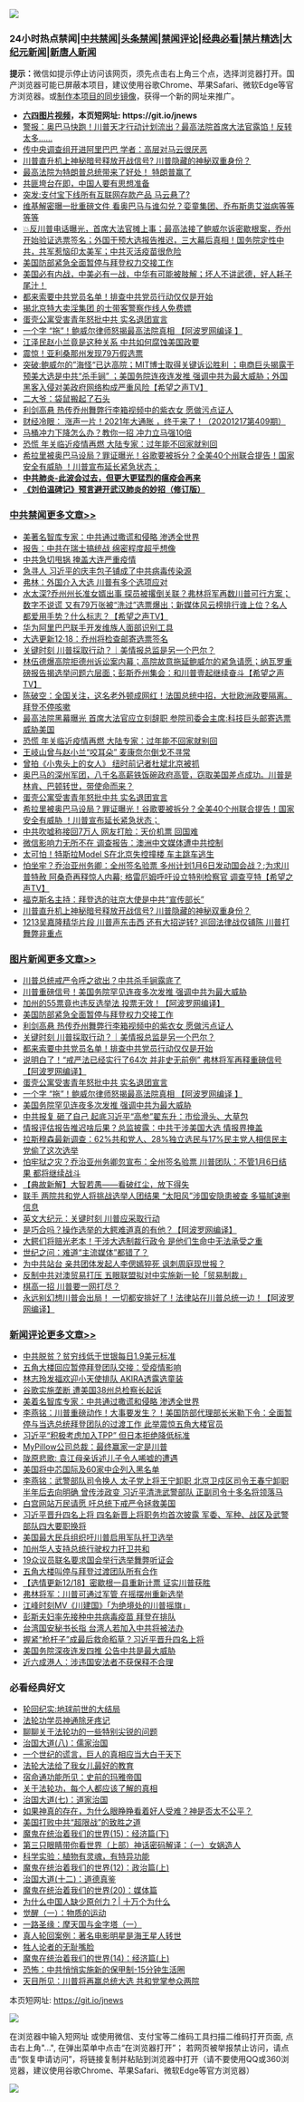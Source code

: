 ![](https://raw.githubusercontent.com/fqnews/bnews/master/64photo/fqnews-qr.jpg)

<div id="tt">
<h3>24小时热点禁闻|<a href="#%E4%B8%AD%E5%85%B1%E7%A6%81%E9%97%BB%E6%9B%B4%E5%A4%9A%E6%96%87%E7%AB%A0">中共禁闻</a>|<a href="#%E5%9B%BE%E7%89%87%E6%96%B0%E9%97%BB%E6%9B%B4%E5%A4%9A%E6%96%87%E7%AB%A0">头条禁闻</a>|<a href="#%E6%96%B0%E9%97%BB%E8%AF%84%E8%AE%BA%E6%9B%B4%E5%A4%9A%E6%96%87%E7%AB%A0">禁闻评论|<a href="#%E5%BF%85%E7%9C%8B%E7%BB%8F%E5%85%B8%E5%A5%BD%E6%96%87">经典必看|<a href="/video.md#%E7%A6%81%E7%89%87%E7%B2%BE%E9%80%89">禁片精选</a>|<a href="https://github.com/fqnews/djy/blob/master/gb/nf1351518.md#1">大纪元新闻</a>|<a href="https://github.com/fqnews/ntdtv/blob/master/gb/prog204.md#1">新唐人新闻</a></h3>
<div><b>提示：</b>微信如提示停止访问该网页，须先点击右上角三个点，选择浏览器打开。国产浏览器可能已屏蔽本项目，建议使用谷歌Chrome、苹果Safari、微软Edge等官方浏览器。或<a href="https://github.com/fqnews/bnews/blob/master/%E5%88%B6%E4%BD%9Cgit%E7%A6%81%E9%97%BB%E9%95%9C%E5%83%8F.md">制作本项目的同步镜像</a>，获得一个新的网址来推广。</div>
<ul>
<li><b><a href="http://d1.bdrive.tk/64.mp4" target="_blank">六四图片视频</a>，本页短网址: https://git.io/jnews</b></li>
<li><a href="/bannedvideo/20201218/1450077.md">警报：奥巴马快跑！川普天才行动计划流出？最高法院首席大法官露馅！反转太多……</a></li>
<li><a href="/comments/20201218/1450241.md">传中央调查组开进阿里巴巴 学者：高层对马云很厌恶</a></li>
<li><a href="/cbnews/20201218/1450134.md">川普直升机上神秘暗号释放开战信号? 川普隐藏的神秘双重身份？</a></li>
<li><a href="/taiwannews/20201218/1450410.md">最高法院为特朗普总统带来了好处！ 特朗普赢了</a></li>
<li><a href="/baitai/20201218/1450155.md">共匪垮台在即，中国人要有思想准备</a></li>
<li><a href="/finance/20201218/1450365.md">突发:支付宝下线所有互联网存款产品 马云悬了?</a></li>
<li><a href="/cnnews/20201218/1450118.md">维基解密曝一批重磅文件 看奥巴马与谁勾兑？娈童集团、乔布斯患艾滋病等等等等</a></li>
<li><a href="/bannedvideo/20201218/1450246.md">💥反川普电话曝光，首席大法官摊上事；最高法接了鲍威尔诉密歇根案，乔州开始验证选票签名；外国干预大选报告推迟，三大幕后真相！国务院定性中共，共军惹恼印太美军；中共灭活疫苗很危险</a></li>
<li><a href="/topimagenews/20201219/1450570.md">美国防部紧急全面暂停与拜登权力交接工作</a></li>
<li><a href="/bannedvideo/20201218/1450439.md">美国必有内战，中美必有一战，中华有可能被肢解；坏人不讲武德，好人耗子尾汁！</a></li>
<li><a href="/topimagenews/20201218/1450323.md">都来索要中共党员名单！排查中共党员行动仅仅是开始</a></li>
<li><a href="/lifebaike/20201218/1450117.md">揭北京特大卖淫集团 的士带客警察作线人免费嫖</a></li>
<li><a href="/comments/20201218/1450254.md">蛋壳公寓受害青年怒批中共 实名退团宣言</a></li>
<li><a href="/topimagenews/20201218/1450139.md">一个字 “拖”！鲍威尔律师怒揭最高法院真相 【阿波罗网编译 】</a></li>
<li><a href="/cnnews/20201218/1450090.md">江泽民赵小兰竟是这种关系 中共如何腐蚀美国政要</a></li>
<li><a href="/cnnews/20201218/1450265.md">震惊！亚利桑那州发现79万假选票</a></li>
<li><a href="/cbnews/20201218/1450092.md">突破:鲍威尔的”海怪“已达高院；MIT博士取得关键诉讼胜利 ；电商巨头揭露干预美大选是中共“杀手锏” ；美国务院连夜连发推 强调中共为最大威胁；外国黑客入侵对美政府网络构成严重风险【希望之声TV】</a></li>
<li><a href="/baitai/20201218/1450352.md">二大爷：袋鼠搬起了石头</a></li>
<li><a href="/topimagenews/20201218/1450464.md">利剑高悬 热传乔州舞弊行李箱视频中的紫衣女 愿做污点证人</a></li>
<li><a href="/bannedvideo/20201218/1450057.md">财经冷眼：  涨声一片！2021年大通胀 ，终于来了！（20201217第409期）</a></li>
<li><a href="/lifebaike/20201218/1450331.md">马桶冲力下降怎么办？教你一招 冲力立马强10倍</a></li>
<li><a href="/cbnews/20201218/1450347.md">恐慌 年关临近疫情再燃 大陆专家：过年能不回家就别回</a></li>
<li><a href="/cbnews/20201218/1450252.md">希拉里被奥巴马设局？罪证曝光！谷歌要被拆分？全美40个州联合提告！国家安全有威胁 ！川普宣布延长紧急状态；</a></li>
<li><b><a href="/comments/20200211/1275071.md" target="_blank">中共肺炎-此波会过去，但更大更猛烈的瘟疫会再来</a></b></li>
<li><b><a href="/comments/20200207/1272816.md" target="_blank">《刘伯温碑记》预言避开武汉肺炎的妙招（修订版）</a></b></li>
</ul>
</div>

<div class="catlist">
<h3><a href="/cbnews/" target="_blank">中共禁闻</a><span><a href="/cbnews/" target="_blank" rel="nofollow">更多文章>></a></span></h3>
<ul>
<li><a href="/cbnews/20201219/1450686.md" target="_blank">美著名智库专家：中共通过撒谎和侵略 渗透全世界</a></li>
<li><a href="/cbnews/20201219/1450675.md" target="_blank">报告：中共在瑞士搞统战 绵密程度超乎想像</a></li>
<li><a href="/cbnews/20201219/1450662.md" target="_blank">中共急切甩锅 掩盖大连严重疫情</a></li>
<li><a href="/cbnews/20201219/1450661.md" target="_blank">急寻人 习近平的庆丰包子铺成了中共病毒传染源</a></li>
<li><a href="/cbnews/20201219/1450652.md" target="_blank">弗林：外国介入大选 川普有多个选项应对</a></li>
<li><a href="/cbnews/20201219/1450607.md" target="_blank">水太深?乔州州长准女婿出事  探员被撂倒关联？弗林将军再数川普可行方案；数字不说谎 又有79万张被“洗过”选票爆出；新媒体风云榜排行谁上位？名人都爱用手势？什么标志？【希望之声TV】</a></li>
<li><a href="/cbnews/20201218/1450545.md" target="_blank">华为阿里巴巴联手开发维族人面部识别工具</a></li>
<li><a href="/cbnews/20201218/1450469.md" target="_blank">大选更新12·18：乔州将检查邮寄选票签名</a></li>
<li><a href="/comments/20201218/1450454.md" target="_blank">关键时刻 川普採取行动？｜美情报总监是另一个巴尔？</a></li>
<li><a href="/cbnews/20201218/1450450.md" target="_blank">林伍德爆高院拒德州诉讼案内幕；高院故意拖延鲍威尔的紧急请愿；纳瓦罗重磅报告揭选举问题六层面；彭斯乔州集会：和川普壹起继续奋斗【希望之声TV】</a></li>
<li><a href="/cbnews/20201218/1450433.md" target="_blank">陈破空：全国关注，这名老外顿成网红！法国总统中招，大批欧洲政要隔离。拜登不停咳嗽</a></li>
<li><a href="/cbnews/20201218/1450413.md" target="_blank">最高法院黑幕曝光 首席大法官应立刻辞职 参院司委会主席:科技巨头邮寄选票威胁美国</a></li>
<li><a href="/cbnews/20201218/1450347.md" target="_blank">恐慌 年关临近疫情再燃 大陆专家：过年能不回家就别回</a></li>
<li><a href="/cbnews/20201218/1450340.md" target="_blank">王岐山曾与赵小兰“咬耳朵” 麦康奈尔倒戈不寻常</a></li>
<li><a href="/cbnews/20201218/1450284.md" target="_blank">曾拍《小鬼头上的女人》 纽时前记者杜斌北京被抓</a></li>
<li><a href="/cbnews/20201218/1450276.md" target="_blank">奥巴马的深州军团，八千名高薪铁饭碗政府高管，窃取美国差点成功。川普是林肯、巴顿转世，带使命而来？</a></li>
<li><a href="/comments/20201218/1450254.md" target="_blank">蛋壳公寓受害青年怒批中共 实名退团宣言</a></li>
<li><a href="/cbnews/20201218/1450252.md" target="_blank">希拉里被奥巴马设局？罪证曝光！谷歌要被拆分？全美40个州联合提告！国家安全有威胁 ！川普宣布延长紧急状态；</a></li>
<li><a href="/cbnews/20201218/1450248.md" target="_blank">中共吹嘘称接回7万人 网友打脸：天价机票 回国难</a></li>
<li><a href="/comments/20201218/1450240.md" target="_blank">微信影响力无所不在 调查报告：澳洲中文媒体遭中共控制</a></li>
<li><a href="/cbnews/20201218/1450234.md" target="_blank">太可怕！特斯拉Model S在北京失控撞楼 车主跳车逃生</a></li>
<li><a href="/cbnews/20201218/1450214.md" target="_blank">怕坐牢？乔治亚州务卿：全州签名验票 多州计划1月6日发动国会战？;为求川普特赦 阿桑奇再释惊人内幕; 格雷厄姆呼吁设立特别检察官 调查亨特【希望之声TV】</a></li>
<li><a href="/cbnews/20201218/1450196.md" target="_blank">福克斯名主持：拜登选的驻京大使是中共“宣传部长”</a></li>
<li><a href="/cbnews/20201218/1450134.md" target="_blank">川普直升机上神秘暗号释放开战信号? 川普隐藏的神秘双重身份？</a></li>
<li><a href="/cbnews/20201218/1450189.md" target="_blank">1213吴嘉隆精华片段  川普声东击西 还有大招逆转?  巡回法律战仅铺陈 川普打舞弊非重点</a></li>

</ul>
</div>
<div class="catlist">
<h3><a href="/topimagenews/" target="_blank">图片新闻</a><span><a href="/topimagenews/" target="_blank" rel="nofollow">更多文章>></a></span></h3>
<ul>
<li><a href="/topimagenews/20201219/1450654.md" target="_blank">川普总统戒严令呼之欲出？中共杀手锏露底了</a></li>
<li><a href="/topimagenews/20201219/1450602.md" target="_blank">川普重磅信号！美国务院罕见连夜多次发推 强调中共为最大威胁</a></li>
<li><a href="/topimagenews/20201219/1450601.md" target="_blank">加州的55票竟也违反选举法 投票无效！【阿波罗网编译】</a></li>
<li><a href="/topimagenews/20201219/1450570.md" target="_blank">美国防部紧急全面暂停与拜登权力交接工作</a></li>
<li><a href="/topimagenews/20201218/1450464.md" target="_blank">利剑高悬 热传乔州舞弊行李箱视频中的紫衣女 愿做污点证人</a></li>
<li><a href="/comments/20201218/1450454.md" target="_blank">关键时刻 川普採取行动？｜美情报总监是另一个巴尔？</a></li>
<li><a href="/topimagenews/20201218/1450323.md" target="_blank">都来索要中共党员名单！排查中共党员行动仅仅是开始</a></li>
<li><a href="/topimagenews/20201218/1450305.md" target="_blank">说明白了！“戒严法已经实行了64次 并非史无前例” 弗林将军再释重磅信号 【阿波罗网编译】</a></li>
<li><a href="/comments/20201218/1450254.md" target="_blank">蛋壳公寓受害青年怒批中共 实名退团宣言</a></li>
<li><a href="/topimagenews/20201218/1450139.md" target="_blank">一个字 “拖”！鲍威尔律师怒揭最高法院真相 【阿波罗网编译 】</a></li>
<li><a href="/topimagenews/20201218/1450018.md" target="_blank">美国务院罕见连夜多次发推 强调中共为最大威胁</a></li>
<li><a href="/topimagenews/20201218/1449998.md" target="_blank">中共报复 砸了自己 起底习近平“高参”翟东升：市侩滑头、大草包</a></li>
<li><a href="/topimagenews/20201218/1449985.md" target="_blank">情报评估报告推迟啥后果？总监披露：中共干涉美国大选 情报界掩盖</a></li>
<li><a href="/topimagenews/20201218/1449954.md" target="_blank">拉斯穆森最新调查：62%共和党人、28%独立选民与17%民主党人相信民主党偷了这次选举</a></li>
<li><a href="/topimagenews/20201217/1449883.md" target="_blank">怕牢狱之灾？乔治亚州务卿忽宣布：全州签名验票 川普团队：不管1月6日结果 都将继续战斗</a></li>
<li><a href="/comments/20201217/1449706.md" target="_blank">【典故新解】大智若愚——看破红尘，放下得失</a></li>
<li><a href="/topimagenews/20201217/1449777.md" target="_blank">联手 两院共和党人将挑战选举人团结果 “太阳风”涉国安隐患被查 多猫腻速删信息</a></li>
<li><a href="/comments/20201217/1449731.md" target="_blank">英文大纪元：关键时刻 川普应采取行动</a></li>
<li><a href="/topimagenews/20201217/1449567.md" target="_blank">是巧合吗？操作选举的大鳄难道真的有他？【阿波罗网编译】</a></li>
<li><a href="/topimagenews/20201217/1449515.md" target="_blank">大鳄们将赔光老本！干涉大选制裁行政令 是他们生命中无法承受之重</a></li>
<li><a href="/comments/20201217/1449492.md" target="_blank">世纪之问：难道“主流媒体”都错了？</a></li>
<li><a href="/topimagenews/20201217/1449361.md" target="_blank">为中共站台 亲共团体发起人李偲嫣猝死 讽刺周庭现世报？</a></li>
<li><a href="/topimagenews/20201217/1449344.md" target="_blank">反制中共对澳贸易打压 五眼联盟拟对中实施新一轮「贸易制裁」</a></li>
<li><a href="/topimagenews/20201216/1449151.md" target="_blank">棋高一招 川普要一网打尽？</a></li>
<li><a href="/topimagenews/20201216/1449015.md" target="_blank">永远别幻想川普会出局！ 一切都安排好了！法律站在川普总统一边！【阿波罗网编译】</a></li>

</ul>
</div>
<div class="catlist">
<h3><a href="/comments/" target="_blank">新闻评论</a><span><a href="/comments/" target="_blank" rel="nofollow">更多文章>></a></span></h3>
<ul>
<li><a href="/comments/20201219/1450681.md" target="_blank">中共脱贫？贫穷线低于世银每日1.9美元标准</a></li>
<li><a href="/comments/20201219/1450680.md" target="_blank">五角大楼回应暂停拜登团队交接：受疫情影响</a></li>
<li><a href="/comments/20201219/1450679.md" target="_blank">林志玲发福欢迎小天使排队 AKIRA透露选童装</a></li>
<li><a href="/comments/20201219/1450671.md" target="_blank">谷歌实施垄断 遭美国38州总检察长起诉</a></li>
<li><a href="/comments/20201219/1450670.md" target="_blank">美着名智库专家：中共通过撒谎和侵略 渗透全世界</a></li>
<li><a href="/comments/20201219/1450660.md" target="_blank">李燕铭：川普重磅动作！大事要发生？！美国防部代理部长米勒下令：全面暂停与当选总统拜登团队的过渡工作 此举震惊五角大楼官员</a></li>
<li><a href="/comments/20201219/1450657.md" target="_blank">习近平“积极考虑加入TPP” 但日本拒绝降低标准</a></li>
<li><a href="/comments/20201219/1450656.md" target="_blank">MyPillow公司总裁：最终赢家一定是川普</a></li>
<li><a href="/comments/20201219/1450651.md" target="_blank">陇原悲歌: 袁江母亲诉述儿子令人唏嘘的遭遇</a></li>
<li><a href="/comments/20201219/1450650.md" target="_blank">美国将中芯国际及60家中企列入黑名单</a></li>
<li><a href="/comments/20201219/1450644.md" target="_blank">李燕铭：武警部队司令换人 太子党上将王宁卸职 北京卫戍区司令王春宁卸职半年后去向明确 曾传涉政变 习近平清洗武警部队 正副司令十多名将领落马</a></li>
<li><a href="/comments/20201219/1450628.md" target="_blank">白宫网站万民请愿 吁总统下戒严令拯救美国</a></li>
<li><a href="/comments/20201219/1450624.md" target="_blank">习近平晋升四名上将 四名新晋上将职务均首次披露 军委、军种、战区及武警部队四大要职换将</a></li>
<li><a href="/comments/20201219/1450617.md" target="_blank">美国最大民兵组织吁川普启用军队扞卫选举</a></li>
<li><a href="/comments/20201219/1450616.md" target="_blank">加州华人支持总统行驶权力扞卫共和</a></li>
<li><a href="/comments/20201219/1450586.md" target="_blank">19众议员联名要求国会举行选举舞弊听证会</a></li>
<li><a href="/comments/20201219/1450585.md" target="_blank">五角大楼叫停与拜登过渡团队所有合作</a></li>
<li><a href="/comments/20201219/1450584.md" target="_blank">【选情更新12/18】密歇根一县重新计票 证实川普获胜</a></li>
<li><a href="/comments/20201219/1450565.md" target="_blank">弗林将军：川普可通过军管 在摇摆州重新选举</a></li>
<li><a href="/comments/20201219/1450564.md" target="_blank">江峰时刻MV《川建国》「为绝境处的川普摇旗」</a></li>
<li><a href="/comments/20201218/1450547.md" target="_blank">彭斯夫妇率先接种中共病毒疫苗 拜登在排队</a></li>
<li><a href="/comments/20201218/1450546.md" target="_blank">台湾国安秘书长指 台湾人若加入中共将被法办</a></li>
<li><a href="/comments/20201218/1450522.md" target="_blank">握紧“枪杆子”成最后救命稻草？习近平晋升四名上将</a></li>
<li><a href="/comments/20201218/1450521.md" target="_blank">美国务院深夜连发四推 公告中共是最大威胁</a></li>
<li><a href="/comments/20201218/1450520.md" target="_blank">近六成港人：涉违国安法者不获保释不合理</a></li>

</ul>
</div>

<div class="catlist">
<h3>必看经典好文</h3>
<ul>
<li><a href="/comments/20200920/582873.md" target="_blank">轮回纪实:地球前世的大结局</a></li>
<li><a href="/health/20170626/780263.md" target="_blank">法轮功学员神通除牙疼记</a></li>
<li><a href="/comments/20190417/1114875.md" target="_blank">聊聊关于法轮功的一些特别尖锐的问题</a></li>
<li><a href="/cbnews/20190424/914482.md" target="_blank">治国大道(八)：儒家治国</a></li>
<li><a href="/comments/20200621/1348067.md" target="_blank">一个世纪的谎言，巨人的真相应当大白于天下</a></li>
<li><a href="/cbnews/20200516/1329218.md" target="_blank">法轮大法给了我女儿最好的教育</a></li>
<li><a href="/cbnews/20180711/970353.md" target="_blank">宿命通功能所见：史前的玛雅帝国</a></li>
<li><a href="/topimagenews/20161125/619230.md" target="_blank">关于法轮功，每个人都应该了解的真相</a></li>
<li><a href="/cbnews/20190424/913985.md" target="_blank">治国大道(七)：道家治国</a></li>
<li><a href="/comments/20200623/1346844.md" target="_blank">如果神真的存在，为什么眼睁睁看着好人受难？神是否太不公平？</a></li>
<li><a href="/comments/20200731/1372471.md" target="_blank">美国打败中共“超限战”的致胜之道</a></li>
<li><a href="/topimagenews/20180610/955499.md" target="_blank">魔鬼在统治着我们的世界(15)：经济篇(下)</a></li>
<li><a href="/comments/20200426/1319648.md" target="_blank">第三只眼睛带你看世界（上部）神话密码解译：（一）女娲造人</a></li>
<li><a href="/comments/20200605/783205.md" target="_blank">科学实验：植物有灵魂，有特异功能</a></li>
<li><a href="/topimagenews/20180601/951286.md" target="_blank">魔鬼在统治着我们的世界(12)：政治篇(上)</a></li>
<li><a href="/cbnews/20180318/916241.md" target="_blank">治国大道(十二)：道德真鉴</a></li>
<li><a href="/comments/20180725/976787.md" target="_blank">魔鬼在统治着我们的世界(20)：媒体篇</a></li>
<li><a href="/ssgc/20200715/1360940.md" target="_blank">为什么中国人缺少原创力？| 十万个为什么</a></li>
<li><a href="/comments/20200810/1377609.md" target="_blank">觉醒（一）：物质的运动</a></li>
<li><a href="/tculture/20160806/568214.md" target="_blank">一路圣缘：摩天国与金字塔（一）</a></li>
<li><a href="/comments/20200523/1332915.md" target="_blank">真人轮回案例：著名电影明星是海王星人转世</a></li>
<li><a href="/comments/20200606/783250.md" target="_blank">牲人论者的无耻嘴脸</a></li>
<li><a href="/topimagenews/20180605/953415.md" target="_blank">魔鬼在统治着我们的世界(14)：经济篇(上)</a></li>
<li><a href="/baitai/20200711/1359005.md" target="_blank">恐怖：中共悄悄实施新的保甲制-15分钟生活圈</a></li>
<li><a href="/comments/20200816/1381118.md" target="_blank">天目所见：川普将再赢总统大选 共和党掌参众两院</a></li>

</ul>
</div>

本页短网址: https://git.io/jnews

![](https://raw.githubusercontent.com/fqnews/bnews/master/64photo/fqnews-qr.jpg)

在浏览器中输入短网址 或使用微信、支付宝等二维码工具扫描二维码打开页面, 点击右上角"...", 在弹出菜单中点击“在浏览器打开”； 若网页被举报禁止访问，请点击“恢复申请访问”，将链接复制并粘贴到浏览器中打开（请不要使用QQ或360浏览器，建议使用谷歌Chrome、苹果Safari、微软Edge等官方浏览器）

![](https://raw.githubusercontent.com/fqnews/bnews/master/64photo/wx.jpg)